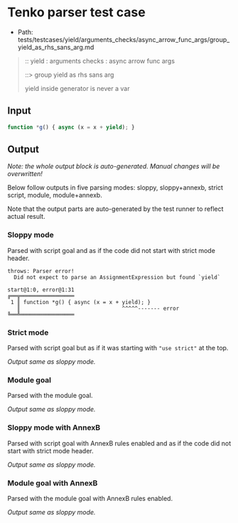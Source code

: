 # Tenko parser test case

- Path: tests/testcases/yield/arguments_checks/async_arrow_func_args/group_yield_as_rhs_sans_arg.md

> :: yield : arguments checks : async arrow func args
>
> ::> group yield as rhs sans arg
>
> yield inside generator is never a var

## Input


`````js
function *g() { async (x = x + yield); }
`````

## Output

_Note: the whole output block is auto-generated. Manual changes will be overwritten!_

Below follow outputs in five parsing modes: sloppy, sloppy+annexb, strict script, module, module+annexb.

Note that the output parts are auto-generated by the test runner to reflect actual result.

### Sloppy mode

Parsed with script goal and as if the code did not start with strict mode header.

`````
throws: Parser error!
  Did not expect to parse an AssignmentExpression but found `yield`

start@1:0, error@1:31
╔══╦═════════════════
 1 ║ function *g() { async (x = x + yield); }
   ║                                ^^^^^------- error
╚══╩═════════════════

`````

### Strict mode

Parsed with script goal but as if it was starting with `"use strict"` at the top.

_Output same as sloppy mode._

### Module goal

Parsed with the module goal.

_Output same as sloppy mode._

### Sloppy mode with AnnexB

Parsed with script goal with AnnexB rules enabled and as if the code did not start with strict mode header.

_Output same as sloppy mode._

### Module goal with AnnexB

Parsed with the module goal with AnnexB rules enabled.

_Output same as sloppy mode._
